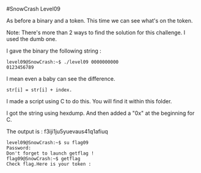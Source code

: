 #SnowCrash Level09

As before a binary and a token.
This time we can see what's on the token.


Note: There's more than 2 ways to find the solution for this challenge.
I used the dumb one.

I gave the binary the following string :
```
level09@SnowCrash:~$ ./level09 0000000000
0123456789
```

I mean even a baby can see the difference.
```
str[i] = str[i] + index.
```

I made a script using C to do this. You will find it within this folder.

I got the string using hexdump. And then added a "0x" at the beginning for C.

The output is : f3iji1ju5yuevaus41q1afiuq

```
level09@SnowCrash:~$ su flag09
Password:
Don't forget to launch getflag !
flag09@SnowCrash:~$ getflag
Check flag.Here is your token : 
```